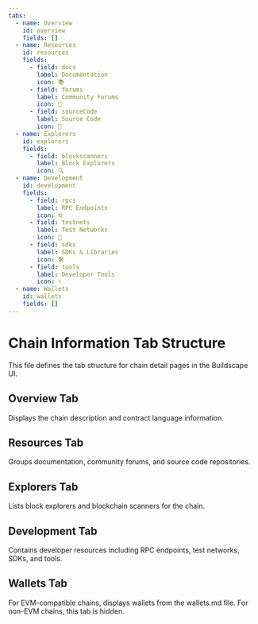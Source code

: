 ```yaml
---
tabs:
  - name: Overview
    id: overview
    fields: []
  - name: Resources
    id: resources
    fields:
      - field: docs
        label: Documentation
        icon: 📚
      - field: forums
        label: Community Forums
        icon: 💬
      - field: sourceCode
        label: Source Code
        icon: 📁
  - name: Explorers
    id: explorers
    fields:
      - field: blockscanners
        label: Block Explorers
        icon: 🔍
  - name: Development
    id: development
    fields:
      - field: rpcs
        label: RPC Endpoints
        icon: 🌐
      - field: testnets
        label: Test Networks
        icon: 🧪
      - field: sdks
        label: SDKs & Libraries
        icon: 🛠️
      - field: tools
        label: Developer Tools
        icon: ⚡
  - name: Wallets
    id: wallets
    fields: []
---
```


# Chain Information Tab Structure

This file defines the tab structure for chain detail pages in the Buildscape UI.

## Overview Tab
Displays the chain description and contract language information.

## Resources Tab
Groups documentation, community forums, and source code repositories.

## Explorers Tab
Lists block explorers and blockchain scanners for the chain.

## Development Tab
Contains developer resources including RPC endpoints, test networks, SDKs, and tools.

## Wallets Tab
For EVM-compatible chains, displays wallets from the wallets.md file.
For non-EVM chains, this tab is hidden.